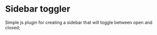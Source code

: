 # Sidebar toggler

Simple js plugin for creating a sidebar that will toggle between open and closed;
